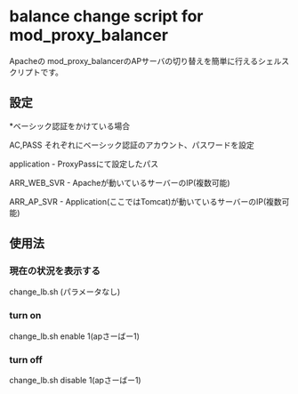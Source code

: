 # balance change script for mod_proxy_balancer

Apacheの mod_proxy_balancerのAPサーバの切り替えを簡単に行えるシェルスクリプトです。

## 設定
*ベーシック認証をかけている場合

AC,PASS それぞれにベーシック認証のアカウント、パスワードを設定

application - ProxyPassにて設定したパス

ARR_WEB_SVR - Apacheが動いているサーバーのIP(複数可能)

ARR_AP_SVR - Application(ここではTomcat)が動いているサーバーのIP(複数可能)

## 使用法

### 現在の状況を表示する

change_lb.sh (パラメータなし)

### turn on

change_lb.sh enable 1(apさーばー1)

### turn off

change_lb.sh disable 1(apさーばー1)
